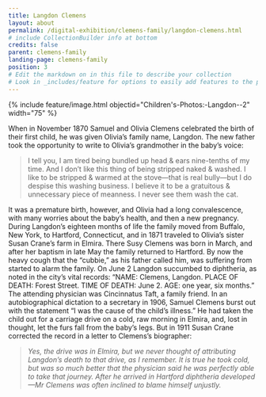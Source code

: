 ```yaml
---
title: Langdon Clemens
layout: about
permalink: /digital-exhibition/clemens-family/langdon-clemens.html
# include CollectionBuilder info at bottom
credits: false
parent: clemens-family
landing-page: clemens-family
position: 3
# Edit the markdown on in this file to describe your collection
# Look in _includes/feature for options to easily add features to the page
---
```


{% include feature/image.html objectid="Children's-Photos:-Langdon--2" width="75" %}

When in November 1870 Samuel and Olivia Clemens celebrated the birth of their first child, he was given Olivia’s family name, Langdon. The new father took the opportunity to write to Olivia’s grandmother in the baby’s voice:

> I tell you, I am tired being bundled up head & ears nine-tenths of my time. And I don’t like this thing of being stripped naked & washed. I like to be stripped & warmed at the stove—that is real bully—but I do despise this washing business. I believe it to be a gratuitous & unnecessary piece of meanness. I never see them wash the cat.

It was a premature birth, however, and Olivia had a long convalescence, with many worries about the baby’s health, and then a new pregnancy. During Langdon’s eighteen months of life the family moved from Buffalo, New York, to Hartford, Connecticut, and in 1871 traveled to Olivia’s sister Susan Crane’s farm in Elmira. There Susy Clemens was born in March, and after her baptism in late May the family returned to Hartford. By now the heavy cough that the “cubbie,” as his father called him, was suffering from started to alarm the family. On June 2 Langdon succumbed to diphtheria, as noted in the city’s vital records: “NAME: Clemens, Langdon. PLACE OF DEATH: Forest Street. TIME OF DEATH: June 2. AGE: one year, six months.” The attending physician was Cincinnatus Taft, a family friend. 
In an autobiographical dictation to a secretary in 1906, Samuel Clemens burst out with the statement “I was the cause of the child’s illness.” He had taken the child out for a carriage drive on a cold, raw morning in Elmira, and, lost in thought, let the furs fall from the baby’s legs. But in 1911 Susan Crane corrected the record in a letter to Clemens’s biographer: 

> *Yes, the drive was in Elmira, but we never thought of attributing Langdon’s death to that drive, as I remember. It is true he took cold, but was so much better that the physician said he was perfectly able to take that journey. After he arrived in Hartford diphtheria developed—Mr Clemens was often inclined to blame himself unjustly.*